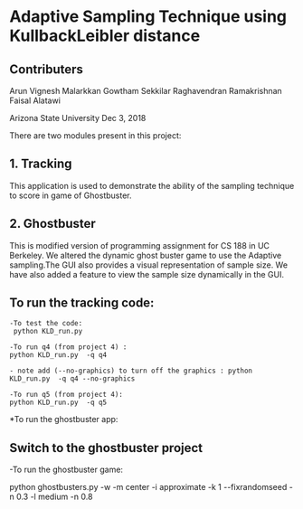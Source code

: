 # Adaptive  Sampling  Technique  using  KullbackLeibler  distance

## Contributers

Arun Vignesh Malarkkan
Gowtham Sekkilar
Raghavendran Ramakrishnan
Faisal Alatawi

Arizona State University
Dec 3, 2018

There are two modules present in this project:

## 1. Tracking 
This application is used to demonstrate the ability of the sampling technique to score in game of Ghostbuster.

## 2. Ghostbuster
This is modified version of programming assignment for CS 188 in UC Berkeley.
We altered the dynamic ghost buster game to use the Adaptive sampling.The GUI also provides a visual representation of sample size. We have also added a feature to view the sample size dynamically in the GUI.

## To run the tracking code:

    -To test the code:
     python KLD_run.py

    -To run q4 (from project 4) :
    python KLD_run.py  -q q4
    
    - note add (--no-graphics) to turn off the graphics : python KLD_run.py  -q q4 --no-graphics

    -To run q5 (from project 4):
    python KLD_run.py  -q q5

*To run the ghostbuster app:

## Switch to the ghostbuster project

 -To run the ghostbuster game:

  python ghostbusters.py -w -m center -i approximate -k 1 --fixrandomseed -n 0.3 -l medium -n 0.8


